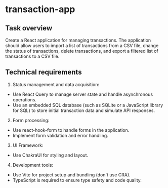 # transaction-app

## Task overview
Create a React application for managing transactions. The application should allow users to import a list of transactions from a CSV file, change the status of transactions, delete transactions, and export a filtered list of transactions to a CSV file.

## Technical requirements
1. Status management and data acquisition:
 - Use React Query to manage server state and handle asynchronous operations.
 - Use an embedded SQL database (such as SQLite or a JavaScript library for SQL) to store initial transaction data and simulate API responses.
2. Form processing:
 - Use react-hook-form to handle forms in the application.
 - Implement form validation and error handling.
3. UI Framework:
 - Use ChakraUI for styling and layout.
4. Development tools:
 - Use Vite for project setup and bundling (don't use CRA).
 - TypeScript is required to ensure type safety and code quality.
